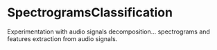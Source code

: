 # SpectrogramsClassification
Experimentation with audio signals decomposition... spectrograms and features extraction from audio signals.
